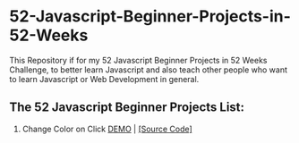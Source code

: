 # 52-Javascript-Beginner-Projects-in-52-Weeks
This Repository if for my 52 Javascript Beginner Projects in 52 Weeks Challenge, to better learn Javascript and also teach other people who want to learn Javascript or Web Development in general.

## The 52 Javascript Beginner Projects List:

1. Change Color on Click [DEMO](https://learn-webdevyt.github.io/Change-Color-on-Click/) | [[Source Code]](https://github.com/learn-webdevYT/Change-Color-on-Click)

